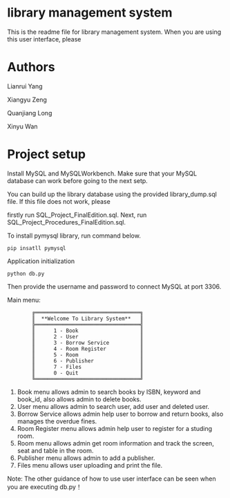 # library management system
This is the readme file for library management system. When you are using this user interface, please

# Authors
Lianrui Yang

Xiangyu Zeng

Quanjiang Long

Xinyu Wan


# Project setup
Install MySQL and MySQLWorkbench. Make sure that your MySQL database can work before going to the next setp.

You can build up the library database using the provided library_dump.sql file. If this file does not work, please

firstly run SQL_Project_FinalEdition.sql. Next, run SQL_Project_Procedures_FinalEdition.sql.

To install pymysql library, run command below.
```
pip insatll pymysql
```
Application initialization
```
python db.py
```
Then provide the username and password to connect MySQL at port 3306.

Main menu:
```
        ╔══════════════════════════════════╗
        ║  **Welcome To Library System**   ║
        ╠══════════════════════════════════╣
        ║      1 - Book                    ║
        ║      2 - User                    ║
        ║      3 - Borrow Service          ║
        ║      4 - Room Register           ║
        ║      5 - Room                    ║
        ║      6 - Publisher               ║
        ║      7 - Files                   ║
        ║      0 - Quit                    ║
        ╚══════════════════════════════════╝
```
1. Book menu allows admin to search books by ISBN, keyword and book_id, also allows admin to delete books.
2. User menu allows admin to search user, add user and deleted user.
3. Borrow Service allows admin help user to borrow and return books, also manages the overdue fines.
4. Room Register menu allows admin help user to register for a studing room.
5. Room menu allows admin get room information and track the screen, seat and table in the room.
6. Publisher menu allows admin to add a publisher.
7. Files menu allows user uploading and print the file.

Note: The other guidance of how to use user interface can be seen when you are executing db.py！
